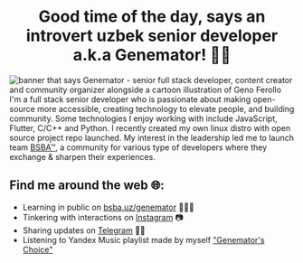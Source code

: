 <p align="center">
    <h1 align="center">Good time of the day, says an introvert uzbek senior developer a.k.a Genemator! 🖤🏴</h1>
</p>

<img src="https://raw.githubusercontent.com/genemators/genemators/master/gh-header-image-cropped.png" alt="banner that says Genemator - senior full stack developer, content creator and community organizer alongside a cartoon illustration of Geno Ferollo">
I'm a full stack senior developer who is passionate about making open-source more accessible, creating technology to elevate people, and building community. Some technologies I enjoy working with include JavaScript, Flutter, C/C++ and Python. I recently created my own linux distro with open source project repo launched.  My interest in the leadership led me to launch team <a href="https://bsba.uz/">BSBA™</a>, a community for various type of developers where they exchange & sharpen their experiences.


## Find me around the web 🌐:
- Learning in public on <a href="https://bsba.uz/genemator">bsba.uz/genemator</a> 👨🏻‍💻
- Tinkering with interactions on <a href="https://instagram.com/genemator"> Instagram</a> 📷
- Sharing updates on <a href="https://www.t.me/genemator">Telegram</a> 🤙🏻
- Listening to Yandex Music playlist made by myself <a href="http://link.bsba.uz/music">"Genemator's Choice"</a>
